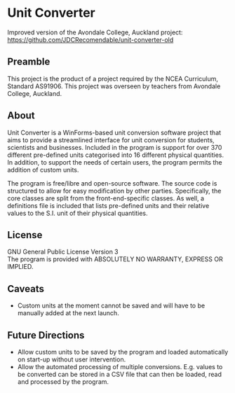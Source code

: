 # Unit Converter
Improved version of the Avondale College, Auckland project:
https://github.com/JDCRecomendable/unit-converter-old

## Preamble
This project is the product of a project required by the NCEA Curriculum,
Standard AS91906. This project was overseen by teachers from Avondale
College, Auckland.

## About
Unit Converter is a WinForms-based unit conversion software project that aims
to provide a streamlined interface for unit conversion for students, scientists
and businesses. Included in the program is support for over 370 different
pre-defined units categorised into 16 different physical quantities. In
addition, to support the needs of certain users, the program permits the
addition of custom units.

The program is free/libre and open-source software. The source code is
structured to allow for easy modification by other parties. Specifically,
the core classes are split from the front-end-specific classes. As well,
a definitions file is included that lists pre-defined units and their relative
values to the S.I. unit of their physical quantities.

## License
GNU General Public License Version 3  
The program is provided with ABSOLUTELY NO WARRANTY, EXPRESS OR IMPLIED.

## Caveats
* Custom units at the moment cannot be saved and will have to be manually added
at the next launch.

## Future Directions
* Allow custom units to be saved by the program and loaded automatically on
start-up without user intervention.
* Allow the automated processing of multiple conversions. E.g. values to be
converted can be stored in a CSV file that can then be loaded, read and
processed by the program.
